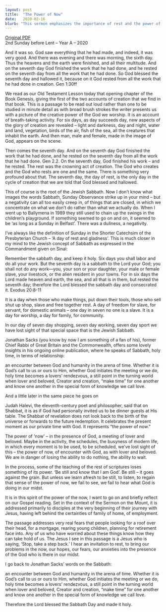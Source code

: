 ```yaml
---
layout: post
title:  "The Power of Now"
date:   2020-02-16
blurb: "This sermon emphasizes the importance of rest and the power of the present moment. It explores the concept of Sabbath, a day of rest and gladness, and the need to make time for God amidst the busyness of modern life. It also addresses the fears and anxieties that come with life's responsibilities, and the need to bring these concerns into the presence of God."
---
```

[Original PDF](/assets/pdf/2beforelent2020.pdf)    
2nd Sunday before Lent – Year A – 2020

And it was so. God saw everything that he had made, and indeed, it was very good. And there was evening and there was morning, the sixth day. Thus the heavens and the earth were finished, and all their multitude. And on the seventh day God finished the work that he had done, and he rested on the seventh day from all the work that he had done. So God blessed the seventh day and hallowed it, because on it God rested from all the work that he had done in creation. Gen 1:30ff

We read as our Old Testament Lesson today that opening chapter of the Book Genesis, giving the first of the two accounts of creation that we find in that book. This is a passage to be read out loud rather than one to be studied in minute detail as with broad brush strokes the writer presents us with a picture of the creative power of the God we worship. It is an account of breath-taking activity. For six days, as day succeeds day, new aspects of the glory of creation are revealed – light and darkness, day and night, water and land, vegetation, birds of the air, fish of the sea, all the creatures that inhabit the earth. And then man, male and female, made in the image of God, appears on the scene.

Then comes the seventh day. And on the seventh day God finished the work that he had done, and he rested on the seventh day from all the work that he had done. Gen 2.2. On the seventh day, God finished his work – and he rested. The rest was the crowning act of creation. The God who creates and the God who rests are one and the same. There is something very profound about that. The seventh day, the day of rest, is the only day in the cycle of creation that we are told that God blessed and hallowed.

This of course is the root of the Jewish Sabbath. Now I don’t know what images the words Sabbath, Sunday Observance strike up in your mind – but a negativity can all too easily creep in, of things that are closed, in which we concentrate on what we don’t do rather than what we actually do. When I went up to Ballymena in 1989 they still used to chain up the swings in the children’s playground. If something seemed to go on and on, it seemed to be ‘as long as a Sunday in Belfast’. There was a dullness, a negativity.

I’ve always like the definition of Sunday in the Shorter Catechsim of the Presbyterian Church – ‘A day of rest and gladness’. This is much closer in my mind to the Jewish concept of Sabbath as expressed in the Commandment given on Sinai:

Remember the sabbath day, and keep it holy. Six days you shall labor and do all your work. But the seventh day is a sabbath to the Lord your God; you shall not do any work—you, your son or your daughter, your male or female slave, your livestock, or the alien resident in your towns. For in six days the Lord made heaven and earth, the sea, and all that is in them, but rested the seventh day; therefore the Lord blessed the sabbath day and consecrated it. Exodus 20:8-11

It is a day when those who make things, put down their tools, those who sell shut up shop, slave and free together rest. A day of freedom for slave, for servant, for domestic animals – one day in seven no one is a slave. It is a day for worship, a day for family, for community.

In our day of seven day shopping, seven day working, seven day sport we have lost sight of that special space that is the Jewish Sabbath.

Jonathan Sacks (you know by now I am something of a fan of his), former Chief Rabbi of Great Britain and the Commonwealth, offers some lovely insights in his ongoing online publication, where he speaks of Sabbath, holy time, in terms of relationship:

an encounter between God and humanity in the arena of time. Whether it is God’s call to us or ours to Him, whether God initiates the meeting or we do, holy time becomes a lovers’ rendezvous, a still point in the turning world when lover and beloved, Creator and creation, “make time” for one another and know one another in the special form of knowledge we call love.

And a little later in the same piece he goes on

Judah Halevi, the eleventh-century poet and philosopher, said that on Shabbat, it is as if God had personally invited us to be dinner guests at His table. The Shabbat of revelation does not look back to the birth of the universe or forwards to the future redemption. It celebrates the present moment as our private time with God. It represents “the power of now.”

The power of ‘now’ – in the presence of God, a meeting of lover and beloved. Maybe in the activity, the schedules, the busyness of modern life, in which every moment is to be used, to be scheduled, we’ve lost sight of this – the power of now, of encounter with God, as with lover and beloved. We are in danger of losing the ability to do nothing, the ability to wait.

In the process, some of the teaching of the rest of scriptures loses something of its power. ‘Be still and know that I am God’. Be still – it goes against the grain. But unless we learn afresh to be still, to listen, to regain that sense of the power of now, we fail to see, we fail to hear what God is doing in our midst.

It is in this spirit of the power of the now, I want to go on and briefly reflect on our Gospel reading. Set in the context of the Sermon on the Mount, it is addressed primarily to disciples at the very beginning of their journey with Jesus, having left behind the certainties of family of home, of employment.

The passage addresses very real fears that people looking for a roof over their head, for a mortgage, rearing young children, planning for retirement face into. Any of us who have worried about these things know how they can take hold of us. The Jesus I see in this passage is a Jesus who is saying, ‘Stop, take a step back.’ I hear an invitation to rest, to bring our problems in the now, our hopes, our fears, our anxieties into the presence of the God who is there in our midst.

I go back to Jonathan Sacks’ words on the Sabbath:

an encounter between God and humanity in the arena of time. Whether it is God’s call to us or ours to Him, whether God initiates the meeting or we do, holy time becomes a lovers’ rendezvous, a still point in the turning world when lover and beloved, Creator and creation, “make time” for one another and know one another in the special form of knowledge we call love.

Therefore the Lord blessed the Sabbath Day and made it holy.
